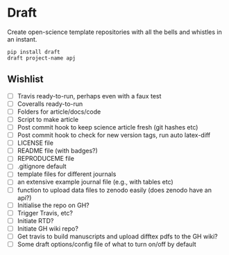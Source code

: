 Draft
=====

Create open-science template repositories with all the bells and whistles in an instant.

    pip install draft
    draft project-name apj

Wishlist
--------
- [ ] Travis ready-to-run, perhaps even with a faux test
- [ ] Coveralls ready-to-run
- [ ] Folders for article/docs/code
- [ ] Script to make article
- [ ] Post commit hook to keep science article fresh (git hashes etc)
- [ ] Post commit hook to check for new version tags, run auto latex-diff
- [ ] LICENSE file
- [ ] README file (with badges?)
- [ ] REPRODUCEME file
- [ ] .gitignore default
- [ ] template files for different journals
- [ ] an extensive example journal file (e.g., with tables etc)
- [ ] function to upload data files to zenodo easily (does zenodo have an api?)
- [ ] Initialise the repo on GH?
- [ ] Trigger Travis, etc?
- [ ] Initiate RTD?
- [ ] Initiate GH wiki repo?
- [ ] Get travis to build manuscripts and upload difftex pdfs to the GH wiki?
- [ ] Some draft options/config file of what to turn on/off by default
